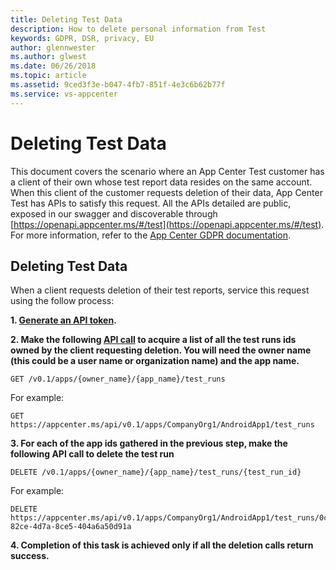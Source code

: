 ```yaml
---
title: Deleting Test Data
description: How to delete personal information from Test
keywords: GDPR, DSR, privacy, EU
author: glennwester
ms.author: glwest
ms.date: 06/26/2018
ms.topic: article 
ms.assetid: 9ced3f3e-b047-4fb7-851f-4e3c6b62b77f
ms.service: vs-appcenter
---
```


# Deleting Test Data

This document covers the scenario where an App Center Test customer has a client of their own whose test report data resides on the same account. When this client of the customer requests deletion of their data, App Center Test has APIs to satisfy this request. All the APIs detailed are public, exposed in our swagger and discoverable through [https://openapi.appcenter.ms/#/test](https://openapi.appcenter.ms/#/test). For more information, refer to the [App Center GDPR documentation](https://docs.microsoft.com/appcenter/gdpr/your-data).

## Deleting Test Data

When a client requests deletion of their test reports, service this request using the follow process:

**1. [Generate an API token](https://docs.microsoft.com/appcenter/api-docs/).**

**2. Make the following [API call](https://openapi.appcenter.ms/#/test) to acquire a list of all the test runs ids owned by the client requesting deletion. You will need the owner name (this could be a user name or organization name) and the app name.**

```HTTP
GET /v0.1/apps/{owner_name}/{app_name}/test_runs
```

For example:

```HTTP
GET https://appcenter.ms/api/v0.1/apps/CompanyOrg1/AndroidApp1/test_runs
```
 
**3. For each of the app ids gathered in the previous step, make the following API call to delete the test run**

```HTTP
DELETE /v0.1/apps/{owner_name}/{app_name}/test_runs/{test_run_id}
```

For example:

```HTTP
DELETE https://appcenter.ms/api/v0.1/apps/CompanyOrg1/AndroidApp1/test_runs/0ce0x71b-82ce-4d7a-8ce5-404a6a50d91a
```

**4. Completion of this task is achieved only if all the deletion calls return success.**
